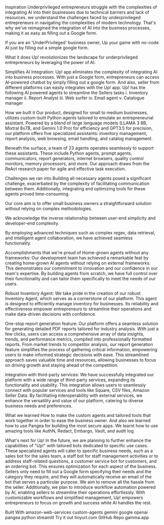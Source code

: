 Inspiration
Underprivileged entrepreneurs struggle with the complexities of integrating AI into their businesses due to technical barriers and lack of resources. we understand the challenges faced by underprivileged entrepreneurs in navigating the complexities of modern technology. That's why we've reimagined the integration of AI into the business processes, making it as easy as filling out a Google form.

If you are an 'UnderPrivileged' business owner, Up your game with no-code AI just by filling out a simple google form.

What it does
Up! revolutionizes the landscape for underprivileged entrepreneurs by leveraging the power of AI.

Simplifies AI Integration: Up! app eliminates the complexity of integrating AI into business processes. With just a Google form, entrepreneurs can access AI-powered chatbot by simply filling out a google form. And also, seller from different platforms can easily integrates with the Up! app. Up! has the following AI powered agents to streamline the Sellers tasks i. Inventory manager ii. Report Analyst iii. Web surfer iv. Email agent v. Catalogue manager

How we built it
Our product, designed for small to medium businesses, utilizes custom-built Python agents tailored to emulate an entrepreneurial assistant. Powered by a blend of large language models (LLAMA 3 8B, Mixtral 8x7B, and Gemini 1.0 Pro) for efficiency and GPT3.5 for precision, our platform offers five specialized assistants: inventory management, report analysis, web browsing, email handling, and catalog management.

Beneath the surface, a team of 23 agents operates seamlessly to support these assistants. These include Python agents, prompt agents, communicators, report generators, internet browsers, quality control monitors, memory processors, and more. Our approach draws from the ReAct research paper for agile and effective task execution.

Challenges we ran into
Building all necessary agents posed a significant challenge, exacerbated by the complexity of facilitating communication between them. Additionally, integrating and optimizing tools for these agents proved time-consuming.

Our core aim is to offer small business owners a straightforward solution without relying on complex methodologies.

We acknowledge the inverse relationship between user-end simplicity and developer-end complexity.

By employing advanced techniques such as complex regex, data retrieval, and intelligent agent collaboration, we have achieved seamless functionality.

Accomplishments that we're proud of
Home-grown agents without any frameworks: Our development team has achieved a remarkable feat by creating home-grown AI agents without relying on external frameworks. This demonstrates our commitment to innovation and our confidence in our team's expertise. By building agents from scratch, we have full control over their functionality and can tailor them specifically to meet the needs of our users.

Robust Inventory Agent: We take pride in the creation of our robust Inventory Agent, which serves as a cornerstone of our platform. This agent is designed to efficiently manage inventory for businesses. Its reliability and effectiveness empower entrepreneurs to streamline their operations and make data-driven decisions with confidence.

One-stop report generation feature: Our platform offers a seamless solution for generating detailed PDF reports tailored for industry analysis. With just a few clicks, users can access a comprehensive array of data insights, trends, and performance metrics, compiled into professionally formatted reports. From market trends to competitor analysis, our report generation feature simplifies the process of gathering critical information, empowering users to make informed strategic decisions with ease. This streamlined approach saves valuable time and resources, allowing businesses to focus on driving growth and staying ahead of the competition.

Integration with third-party services: We have successfully integrated our platform with a wide range of third-party services, expanding its functionality and usability. This integration allows users to seamlessly connect with popular services and tools like Square, CSV files, Amazon Seller Data. By facilitating interoperability with external services, we enhance the versatility and value of our platform, catering to diverse business needs and preferences.

What we learned
How to make the custom agents and tailored tools that work together in order to ease the business owner. And also we learned how to use Pangea for building the most secure apps. We learnt how to use amazing tools like AuthN, Redact, Embargo, Vault, and audit log.

What's next for Up!
In the future, we are planning to further enhance the capabilities of "Up!" with tailored bots dedicated to specific use cases. These specialized agents will cater to specific business needs, such as a sales bot for the sales team, a staff bot for staff management activities or to address staff-related questions, a customer service bot for customers, and an ordering bot. This ensures optimization for each aspect of the business. Sellers only need to fill out a Google form specifying their needs and the category they require, and they will automatically receive an email of the bot that serves a particular purpose. We aim to remove all the hassle from the seller. Additionally, we plan to introduce workflow automation powered by AI, enabling sellers to streamline their operations effortlessly. With customizable workflows and simplified management, Up! empowers entrepreneurs to focus on growth and success while AI handles the rest.

Built With
amazon-web-services
custom-agents
gemini
google
openai
pangea
python
streamlit
Try it out
 tinyurl.com
 GitHub Repo
 gamma.app
